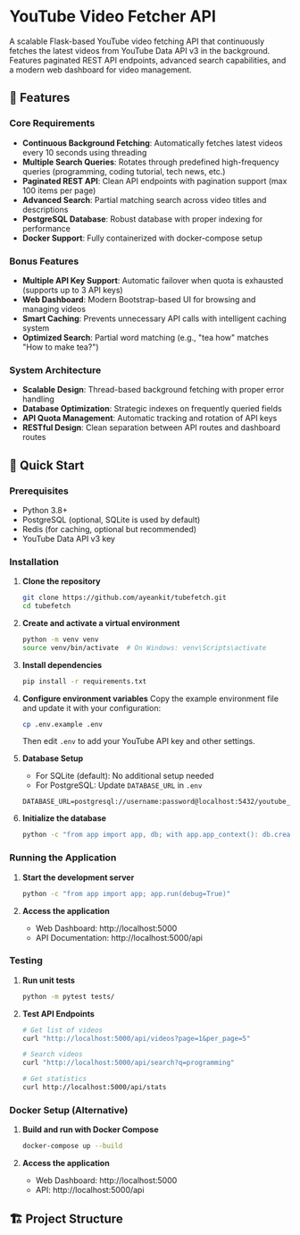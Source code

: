 # YouTube Video Fetcher API

A scalable Flask-based YouTube video fetching API that continuously fetches the latest videos from YouTube Data API v3 in the background. Features paginated REST API endpoints, advanced search capabilities, and a modern web dashboard for video management.

## 🚀 Features

### Core Requirements
- **Continuous Background Fetching**: Automatically fetches latest videos every 10 seconds using threading
- **Multiple Search Queries**: Rotates through predefined high-frequency queries (programming, coding tutorial, tech news, etc.)
- **Paginated REST API**: Clean API endpoints with pagination support (max 100 items per page)
- **Advanced Search**: Partial matching search across video titles and descriptions
- **PostgreSQL Database**: Robust database with proper indexing for performance
- **Docker Support**: Fully containerized with docker-compose setup

### Bonus Features
- **Multiple API Key Support**: Automatic failover when quota is exhausted (supports up to 3 API keys)
- **Web Dashboard**: Modern Bootstrap-based UI for browsing and managing videos
- **Smart Caching**: Prevents unnecessary API calls with intelligent caching system
- **Optimized Search**: Partial word matching (e.g., "tea how" matches "How to make tea?")

### System Architecture
- **Scalable Design**: Thread-based background fetching with proper error handling
- **Database Optimization**: Strategic indexes on frequently queried fields
- **API Quota Management**: Automatic tracking and rotation of API keys
- **RESTful Design**: Clean separation between API routes and dashboard routes

## 🚀 Quick Start

### Prerequisites
- Python 3.8+
- PostgreSQL (optional, SQLite is used by default)
- Redis (for caching, optional but recommended)
- YouTube Data API v3 key

### Installation

1. **Clone the repository**
   ```bash
   git clone https://github.com/ayeankit/tubefetch.git
   cd tubefetch
   ```

2. **Create and activate a virtual environment**
   ```bash
   python -m venv venv
   source venv/bin/activate  # On Windows: venv\Scripts\activate
   ```

3. **Install dependencies**
   ```bash
   pip install -r requirements.txt
   ```

4. **Configure environment variables**
   Copy the example environment file and update it with your configuration:
   ```bash
   cp .env.example .env
   ```
   Then edit `.env` to add your YouTube API key and other settings.

5. **Database Setup**
   - For SQLite (default): No additional setup needed
   - For PostgreSQL: Update `DATABASE_URL` in `.env`
   ```
   DATABASE_URL=postgresql://username:password@localhost:5432/youtube_videos
   ```

6. **Initialize the database**
   ```bash
   python -c "from app import app, db; with app.app_context(): db.create_all()"
   ```

### Running the Application

1. **Start the development server**
   ```bash
   python -c "from app import app; app.run(debug=True)"
   ```

2. **Access the application**
   - Web Dashboard: http://localhost:5000
   - API Documentation: http://localhost:5000/api

### Testing

1. **Run unit tests**
   ```bash
   python -m pytest tests/
   ```

2. **Test API Endpoints**
   ```bash
   # Get list of videos
   curl "http://localhost:5000/api/videos?page=1&per_page=5"
   
   # Search videos
   curl "http://localhost:5000/api/search?q=programming"
   
   # Get statistics
   curl http://localhost:5000/api/stats
   ```

### Docker Setup (Alternative)

1. **Build and run with Docker Compose**
   ```bash
   docker-compose up --build
   ```

2. **Access the application**
   - Web Dashboard: http://localhost:5000
   - API: http://localhost:5000/api

## 🏗️ Project Structure

